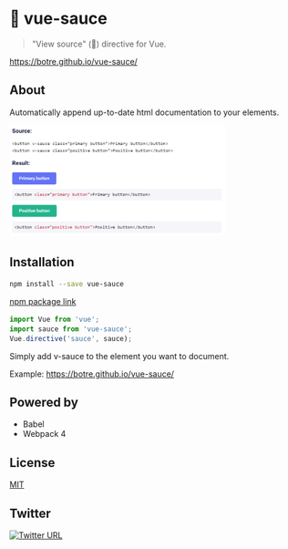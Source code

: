 # 🍝 vue-sauce

> "View source" (😬) directive for Vue.

https://botre.github.io/vue-sauce/

## About

Automatically append up-to-date html documentation to your elements.

<img src="example.png" alt="screenshot" width="75%" height="75%">

## Installation

```bash
npm install --save vue-sauce
```

[npm package link](https://www.npmjs.com/package/vue-sauce)

```javascript
import Vue from 'vue';
import sauce from 'vue-sauce';
Vue.directive('sauce', sauce);
```

Simply add v-sauce to the element you want to document.

Example: https://botre.github.io/vue-sauce/

## Powered by

* Babel
* Webpack 4

## License

[MIT](http://opensource.org/licenses/MIT)

## Twitter

[![Twitter URL](https://img.shields.io/twitter/url/http/shields.io.svg?style=social)](https://twitter.com/KrolsBjorn)
